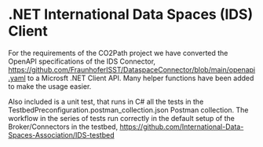 # .NET International Data Spaces (IDS) Client

For the requirements of the CO2Path project we have converted the OpenAPI specifications of the IDS Connector, https://github.com/FraunhoferISST/DataspaceConnector/blob/main/openapi.yaml to a Microsft .NET Client API. Many helper functions have been added to make the usage easier.

Also included is a unit test, that runs in C# all the tests in the TestbedPreconfiguration.postman_collection.json Postman collection. The workflow in the series of tests run correctly in the default setup of the Broker/Connectors in the testbed, https://github.com/International-Data-Spaces-Association/IDS-testbed

